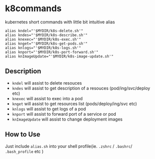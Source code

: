 # k8commands
kubernetes short commands with little bit intuitive alias

```
alias kndel="'$MYDIR/k8s-delete.sh'"
alias kndes="'$MYDIR/k8s-describe.sh'"
alias knexec="'$MYDIR/k8s-exec.sh'"
alias knget="'$MYDIR/k8s-get-pods.sh'"
alias knlogs="'$MYDIR/k8s-logs.sh'"
alias knport="'$MYDIR/k8s-port-forward.sh'"
alias knImageUpdate="'$MYDIR/k8s-image-update.sh'"
```

## Description
- `kndel` will assist to delete resouces 
- `kndes` will assist to get description of a resouces (pod/ing/svc/deploy etc)
- `knexec` will assist to exec into a pod 
- `knget` will assist to get resources list (pods/deploy/ing/svc etc)
- `knlogs` will assist to get logs of a pod 
- `knport` will assist to forward port of a service or pod
- `knImageUpdate` will assist to change deployment images

## How to Use
Just include `alias.sh` into your shell profile(ie. `.zshrc` / `.bashrc`/ `.bash_profile` etc )
